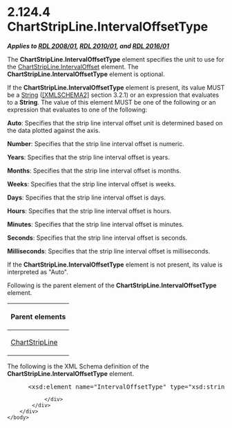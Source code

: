 <html dir="LTR" xmlns:mshelp="http://msdn.microsoft.com/mshelp" xmlns:ddue="http://ddue.schemas.microsoft.com/authoring/2003/5" xmlns:xlink="http://www.w3.org/1999/xlink" xmlns:tool="http://www.microsoft.com/tooltip">
    <head>
        <meta http-equiv="Content-Type" content="text/html; CHARSET=utf-8"></meta>
        <meta name="save" content="history"></meta>
        <title>2.124.4 ChartStripLine.IntervalOffsetType</title>
        <xml>
            <mshelp:toctitle title="2.124.4 ChartStripLine.IntervalOffsetType"></mshelp:toctitle>
            <mshelp:rltitle title="[MS-RDL]: ChartStripLine.IntervalOffsetType"></mshelp:rltitle>
            <mshelp:keyword index="A" term="51c68c9f-850a-4f30-a950-75bba2a5e582"></mshelp:keyword>
            <mshelp:attr name="DCSext.ContentType" value="open specification"></mshelp:attr>
            <mshelp:attr name="AssetID" value="51c68c9f-850a-4f30-a950-75bba2a5e582"></mshelp:attr>
            <mshelp:attr name="TopicType" value="kbRef"></mshelp:attr>
            <mshelp:attr name="DCSext.Title" value="[MS-RDL]: ChartStripLine.IntervalOffsetType" />
        </xml>
    </head>
    <body>
        <div id="header">
            <h1 class="heading">2.124.4 ChartStripLine.IntervalOffsetType</h1>
        </div>
        <div id="mainSection">
            <div id="mainBody">
                <div id="allHistory" class="saveHistory"></div>
                <div id="sectionSection0" class="section" name="collapseableSection">
                    

<p><b><i>Applies to </i></b><a href="1e855f94-4617-47e4-b89e-0856c6cb420f.md"><b><i>RDL 2008/01</i></b></a><b><i>,
</i></b><a href="3428e690-a348-4ec7-8a6a-8efb42d2cdee.md"><b><i>RDL 2010/01</i></b></a><b><i>,
and </i></b><a href="52ce3983-2bfc-4e72-9359-42aaf5fe4509.md"><b><i>RDL 2016/01</i></b></a></p>

<p>The <b>ChartStripLine.IntervalOffsetType</b> element
specifies the unit to use for the <a href="e99b96e2-806b-473d-8cee-28e433cee235.md">ChartStripLine.IntervalOffset</a>
element. The <b>ChartStripLine.IntervalOffsetType</b> element is optional.</p>

<p>If the <b>ChartStripLine.IntervalOffsetType</b> element is
present, its value MUST be a <a href="1ed81ef3-a683-45e3-aaad-bd2bbe71bc3d.md">String</a>
(<a href="https://go.microsoft.com/fwlink/?LinkId=90610">[XMLSCHEMA2]</a>
section 3.2.1) or an expression that evaluates to a <b>String</b>. The value of
this element MUST be one of the following or an expression that evaluates to
one of the following:</p>

<p><b>Auto</b>: Specifies that the strip line interval
offset unit is determined based on the data plotted against the axis.</p>

<p><b>Number</b>: Specifies that the strip line interval
offset is numeric.</p>

<p><b>Years</b>: Specifies that the strip line interval
offset is years.</p>

<p><b>Months</b>: Specifies that the strip line interval
offset is months.</p>

<p><b>Weeks</b>: Specifies that the strip line interval
offset is weeks.</p>

<p><b>Days</b>: Specifies that the strip line interval
offset is days.</p>

<p><b>Hours</b>: Specifies that the strip line interval
offset is hours.</p>

<p><b>Minutes</b>: Specifies that the strip line
interval offset is minutes.</p>

<p><b>Seconds</b>: Specifies that the strip line
interval offset is seconds.</p>

<p><b>Milliseconds</b>: Specifies that the strip line
interval offset is milliseconds.</p>

<p>If the <b>ChartStripLine.IntervalOffsetType</b> element is
not present, its value is interpreted as &quot;Auto&quot;.</p>

<p>Following is the parent element of the <b>ChartStripLine.IntervalOffsetType</b>
element.</p>

<table>
 <thead>
  <tr>
   <th>
   <p>Parent elements </p>
   </th>
  </tr>
 </thead>
 <tr>
  <td>
  <p><a href="4b96c12c-5a8d-4335-b76c-da86e7328c63.md">ChartStripLine</a></p>
  </td>
 </tr>
</table>

<p>The following is the XML Schema definition of the <b>ChartStripLine.IntervalOffsetType</b>
element.</p>

<dl>
<dd>
<div><pre> &lt;xsd:element name=&quot;IntervalOffsetType&quot; type=&quot;xsd:string&quot; minOccurs=&quot;0&quot; /&gt;
</pre></div>
</dd></dl>


                </div>
            </div>
        </div>
    </body>
</html>